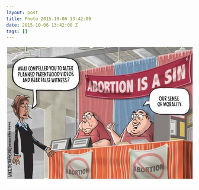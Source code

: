 ```yaml
---
layout: post
title: Photo 2015-10-06 13:42:00
date: 2015-10-06 13:42:00 Z
tags: []
---
```

![](/media/2015/10/130616108053.jpg)
